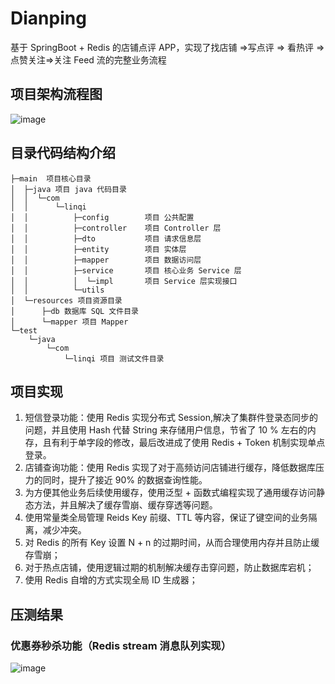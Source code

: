 # Dianping
基于 SpringBoot + Redis 的店铺点评 APP，实现了找店铺 =>写点评 => 看热评 => 点赞关注=>关注 Feed 流的完整业务流程

## 项目架构流程图
![image](https://github.com/DIDA-lJ/dianping/assets/97254796/555f583c-5eed-4b4c-8d24-a663cda173f6)

## 目录代码结构介绍

```
├─main  项目核心目录
│  ├─java 项目 java 代码目录
│  │  └─com
│  │      └─linqi
│  │          ├─config        项目 公共配置 
│  │          ├─controller    项目 Controller 层
│  │          ├─dto           项目 请求信息层
│  │          ├─entity        项目 实体层
│  │          ├─mapper        项目 数据访问层
│  │          ├─service       项目 核心业务 Service 层
│  │          │  └─impl       项目 Service 层实现接口
│  │          └─utils
│  └─resources 项目资源目录
│      ├─db 数据库 SQL 文件目录
│      └─mapper 项目 Mapper
└─test
    └─java
        └─com
            └─linqi 项目 测试文件目录
```


## 项目实现
1. 短信登录功能：使用 Redis 实现分布式 Session,解决了集群件登录态同步的问题，并且使用 Hash 代替 String 来存储用户信息，节省了 10 % 左右的内存，且有利于单字段的修改，最后改进成了使用 Redis + Token 机制实现单点登录。
2. 店铺查询功能：使用 Redis 实现了对于高频访问店铺进行缓存，降低数据库压力的同时，提升了接近 90% 的数据查询性能。
3. 为方便其他业务后续使用缓存，使用泛型 + 函数式编程实现了通用缓存访问静态方法，并且解决了缓存雪崩、缓存穿透等问题。
4. 使用常量类全局管理 Reids Key 前缀、TTL 等内容，保证了键空间的业务隔离，减少冲突。
5. 对 Redis 的所有 Key 设置 N + n 的过期时间，从而合理使用内存并且防止缓存雪崩；
6. 对于热点店铺，使用逻辑过期的机制解决缓存击穿问题，防止数据库宕机；
7. 使用 Redis 自增的方式实现全局 ID 生成器；
   
## 压测结果
### 优惠券秒杀功能（Redis stream 消息队列实现）
![image](https://github.com/DIDA-lJ/Dianping/assets/97254796/baf48118-544d-4e37-97cd-2112e84d16a6)
